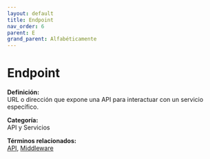 ```yaml
---
layout: default
title: Endpoint
nav_order: 6
parent: E
grand_parent: Alfabéticamente
---
```


# Endpoint

**Definición:**  
URL o dirección que expone una API para interactuar con un servicio específico.

**Categoría:**  
API y Servicios  

  


**Términos relacionados:**  
[API](https://maleniski.github.io/diccionario-angl-tec-mx/docs/alfabeticamente/A/api.html), [Middleware](https://maleniski.github.io/diccionario-angl-tec-mx/docs/alfabeticamente/M/middleware.html)
